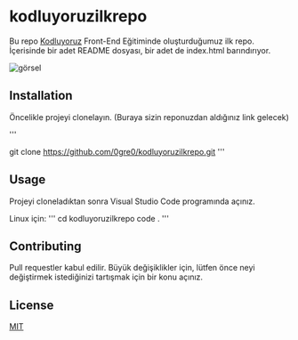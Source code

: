# kodluyoruzilkrepo
Bu repo [Kodluyoruz](https://www.kodluyoruz.org) Front-End Eğitiminde oluşturduğumuz ilk repo. İçerisinde bir adet README dosyası, bir adet de index.html barındırıyor.

![görsel](image.png.jpg)
 ## Installation
 
  Öncelikle projeyi clonelayın. (Buraya sizin reponuzdan aldığınız link gelecek)

  '''

  git clone https://github.com/0gre0/kodluyoruzilkrepo.git
  '''

 ## Usage
Projeyi cloneladıktan sonra Visual Studio Code programında açınız.

Linux için:
'''
  cd kodluyoruzilkrepo
code .
  '''

 ## Contributing

Pull requestler kabul edilir. Büyük değişiklikler için, lütfen önce neyi değiştirmek istediğinizi tartışmak için bir konu açınız.

## License

[MIT](https://choosealicense.com/licenses/mit/)